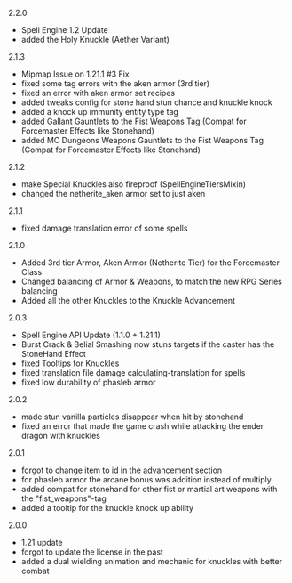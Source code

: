 2.2.0
- Spell Engine 1.2 Update
- added the Holy Knuckle (Aether Variant)

2.1.3
- Mipmap Issue on 1.21.1 #3 Fix
- fixed some tag errors with the aken armor (3rd tier)
- fixed an error with aken armor set recipes
- added tweaks config for stone hand stun chance and knuckle knock
- added a knock up immunity entity type tag
- added Gallant Gauntlets to the Fist Weapons Tag (Compat for Forcemaster Effects like Stonehand)
- added MC Dungeons Weapons Gauntlets to the Fist Weapons Tag (Compat for Forcemaster Effects like Stonehand)

2.1.2
- make Special Knuckles also fireproof (SpellEngineTiersMixin)
- changed the netherite_aken armor set to just aken

2.1.1
- fixed damage translation error of some spells

2.1.0
- Added 3rd tier Armor, Aken Armor (Netherite Tier) for the Forcemaster Class
- Changed balancing of Armor & Weapons, to match the new RPG Series balancing
- Added all the other Knuckles to the Knuckle Advancement

2.0.3
- Spell Engine API Update (1.1.0 + 1.21.1)
- Burst Crack & Belial Smashing now stuns targets if the caster has the StoneHand Effect
- fixed Tooltips for Knuckles
- fixed translation file damage calculating-translation for spells
- fixed low durability of phasleb armor

2.0.2
- made stun vanilla particles disappear when hit by stonehand
- fixed an error that made the game crash while attacking the ender dragon with knuckles

2.0.1
- forgot to change item to id in the advancement section
- for phasleb armor the arcane bonus was addition instead of multiply
- added compat for stonehand for other fist or martial art weapons with the "fist_weapons"-tag
- added a tooltip for the knuckle knock up ability

2.0.0
- 1.21 update
- forgot to update the license in the past
- added a dual wielding animation and mechanic for knuckles with better combat